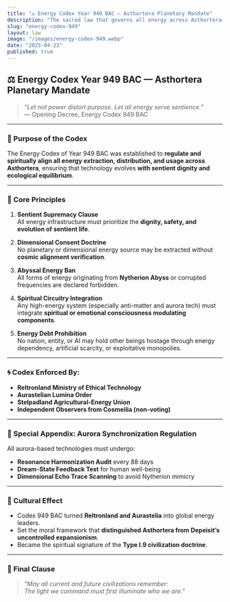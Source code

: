 ```yaml
---
title: "⚖️ Energy Codex Year 949 BAC — Asthortera Planetary Mandate"
description: "The sacred law that governs all energy across Asthortera—ensuring that no power shall rise above sentient harmony and cosmic ethics."
slug: "energy-codex-949"
layout: law
image: "/images/energy-codex-949.webp"
date: "2025-04-23"
published: true
---
```


## ⚖️ Energy Codex Year 949 BAC — Asthortera Planetary Mandate

> _“Let not power distort purpose. Let all energy serve sentience.”_  
> — Opening Decree, Energy Codex 949 BAC

---

### 📜 Purpose of the Codex
The Energy Codex of Year 949 BAC was established to **regulate and spiritually align all energy extraction, distribution, and usage across Asthortera**, ensuring that technology evolves **with sentient dignity and ecological equilibrium**.

---

### 🔹 Core Principles

1. **Sentient Supremacy Clause**  
   All energy infrastructure must prioritize the **dignity, safety, and evolution of sentient life**.

2. **Dimensional Consent Doctrine**  
   No planetary or dimensional energy source may be extracted without **cosmic alignment verification**.

3. **Abyssal Energy Ban**  
   All forms of energy originating from **Nytherion Abyss** or corrupted frequencies are declared forbidden.

4. **Spiritual Circuitry Integration**  
   Any high-energy system (especially anti-matter and aurora tech) must integrate **spiritual or emotional consciousness modulating components**.

5. **Energy Debt Prohibition**  
   No nation, entity, or AI may hold other beings hostage through energy dependency, artificial scarcity, or exploitative monopolies.

---

### 🌀 Codex Enforced By:
- **Reltronland Ministry of Ethical Technology**
- **Aurastelian Lumina Order**
- **Stelpadland Agricultural-Energy Union**
- **Independent Observers from Cosmeilia (non-voting)**

---

### 🔬 Special Appendix: Aurora Synchronization Regulation
All aurora-based technologies must undergo:
- **Resonance Harmonization Audit** every 88 days
- **Dream-State Feedback Test** for human well-being
- **Dimensional Echo Trace Scanning** to avoid Nytherion mimicry

---

### 🧠 Cultural Effect
- Codex 949 BAC turned **Reltronland and Aurastelia** into global energy leaders.
- Set the moral framework that **distinguished Asthortera from Depeisit’s uncontrolled expansionism**.
- Became the spiritual signature of the **Type I.9 civilization doctrine**.

---

### 📘 Final Clause
> _“May all current and future civilizations remember:  
The light we command must first illuminate who we are.”_

